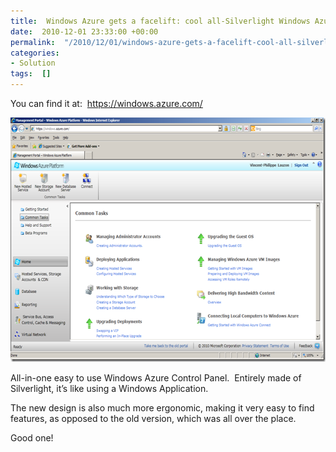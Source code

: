 ```yaml
---
title:  Windows Azure gets a facelift: cool all-Silverlight Windows Azure Control Panel
date:  2010-12-01 23:33:00 +00:00
permalink:  "/2010/12/01/windows-azure-gets-a-facelift-cool-all-silverlight-windows-azure-control-panel/"
categories:
- Solution
tags:  []
---
```

<p>You can find it at:&#160; <a title="https://windows.azure.com/" href="https://windows.azure.com/">https://windows.azure.com/</a></p>  <p><a href="assets/2010/12/windows-azure-gets-a-facelift-cool-all-silverlight-windows-azure-control-panel/image.png"><img style="display:inline;border-width:0;" title="image" border="0" alt="image" src="assets/2010/12/windows-azure-gets-a-facelift-cool-all-silverlight-windows-azure-control-panel/image_thumb.png" width="644" height="391" /></a></p>  <p>All-in-one easy to use Windows Azure Control Panel.&#160; Entirely made of Silverlight, it’s like using a Windows Application.</p>  <p>The new design is also much more ergonomic, making it very easy to find features, as opposed to the old version, which was all over the place.</p> Good one!